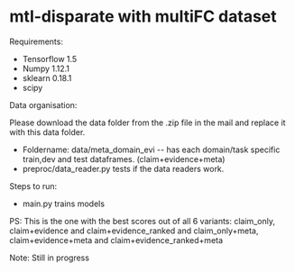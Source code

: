 # mtl-disparate with multiFC dataset

Requirements:

- Tensorflow 1.5
- Numpy 1.12.1
- sklearn 0.18.1
- scipy

Data organisation:

Please download the data folder from the .zip file in the mail and replace it with this data folder. 

- Foldername: data/meta_domain_evi -- has each domain/task specific train,dev and test dataframes. (claim+evidence+meta)
- preproc/data_reader.py tests if the data readers work.


Steps to run:

- main.py trains models


PS: This is the one with the best scores out of all 6 variants: claim_only, claim+evidence and claim+evidence_ranked and claim_only+meta, claim+evidence+meta and claim+evidence_ranked+meta 

Note: Still in progress